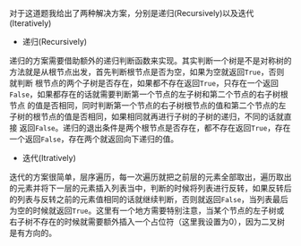 对于这道题我给出了两种解决方案，分别是递归(Recursively)以及迭代(Iteratively)
* 递归(Recursively)

递归的方案需要借助额外的递归判断函数来实现。其实判断一个树是不是对称树的方法就是从根节点出发，首先判断根节点是否为空，如果为空就返回`True`，否则就判断
根节点的两个子树是否存在，如果都不存在返回`True`，只存在一个返回`False`，如果都存在的话就需要判断第一个节点的左子树和第二个节点的右子树根节点
的值是否相同，同时判断第一个节点的右子树根节点的值和第二个节点的左子树的根节点的值是否相同，如果相同就再进行子树的子树的递归，不同的话就直接
返回`False`。递归的退出条件是两个根节点是否存在，都不存在返回`True`，存在一个返回`False`，存在两个就返回向下递归的值。

* 迭代(Itratively)

迭代的方案很简单，层序遍历，每一次遍历就把之前层的元素全部取出，遍历取出的元素并将下一层的元素插入列表当中，判断的时候将列表进行反转，如果反转后
的列表与反转之前的元素值相同的话就继续判断，否则就返回`False`，当列表最后为空的时候就返回`True`。这里有一个地方需要特别注意，当某个节点的左子树或
右子树不存在的时候就需要额外插入一个占位符（这里我设置为0），因为二叉树是有方向的。

